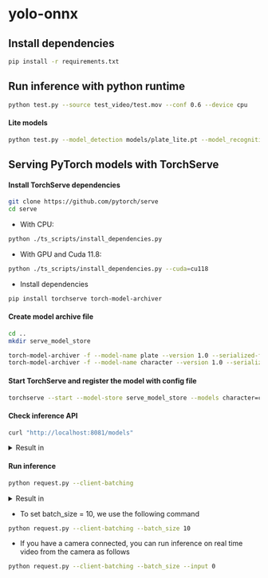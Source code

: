 # yolo-onnx
## Install dependencies
```bash
pip install -r requirements.txt
```
## Run inference with python runtime
```bash
python test.py --source test_video/test.mov --conf 0.6 --device cpu
```
#### Lite models
```bash
python test.py --model_detection models/plate_lite.pt --model_recognition models/character_lite.pt
```
## Serving PyTorch models with TorchServe
#### Install TorchServe dependencies
```bash
git clone https://github.com/pytorch/serve
cd serve
```
- With CPU:
```bash
python ./ts_scripts/install_dependencies.py
```
- With GPU and Cuda 11.8:
```bash
python ./ts_scripts/install_dependencies.py --cuda=cu118
```
- Install dependencies
```bash
pip install torchserve torch-model-archiver
```
#### Create model archive file
```bash
cd ..
mkdir serve_model_store

torch-model-archiver -f --model-name plate --version 1.0 --serialized-file models/plate_lite.pt --handler serve_handler/plate_handler.py  --export-path serve_model_store
torch-model-archiver -f --model-name character --version 1.0 --serialized-file models/character_lite.pt --handler serve_handler/character_handler.py  --export-path serve_model_store
```
#### Start TorchServe and register the model with config file
```bash
torchserve --start --model-store serve_model_store --models character=character.mar plate=plate.mar --ts-config cfg/config.properties
```
#### Check inference API
```bash
curl "http://localhost:8081/models"
```
<details>
  <summary>Result in</summary>

    {
      "models": [
        {
          "modelName": "character",
          "modelUrl": "character.mar"
        },
        {
          "modelName": "plate",
          "modelUrl": "plate.mar"
        }
      ]
    }
</details>

#### Run inference
```bash
python request.py --client-batching
```
<details>
  <summary>Result in</summary>
 
    With Batch Size 4, FPS at frame number 100 is 13.4
    [
      {
        "num_plate": 1,
        "boxes": [
          [
            1221.6578369140625,
            447.3987121582031,
            1380.3450927734375,
            502.4010314941406
          ]
        ],
        "score": [
          0.7349867224693298
        ],
        "classes": [
          "plate"
        ],
        "license_plate": [
          "30A61235"
        ]
      },
      {
        "num_plate": 1,
        "boxes": [
          [
            1212.3612060546875,
            448.799560546875,
            1372.7303466796875,
            504.0987854003906
          ]
        ],
        "score": [
          0.7360736727714539
        ],
        "classes": [
          "plate"
        ],
        "license_plate": [
          "30A61235"
        ]
      },
      {
        "num_plate": 1,
        "boxes": [
          [
            1200.732421875,
            450.4124450683594,
            1364.0225830078125,
            507.4985046386719
          ]
        ],
        "score": [
          0.7395196557044983
        ],
        "classes": [
          "plate"
        ],
        "license_plate": [
          "30A61235"
        ]
      },
      {
        "num_plate": 1,
        "boxes": [
          [
            1191.5098876953125,
            451.9449462890625,
            1357.8824462890625,
            509.03741455078125
          ]
        ],
        "score": [
          0.7451594471931458
        ],
        "classes": [
          "plate"
        ],
        "license_plate": [
          "30A61235"
        ]
      }
    ]
</details>

- To set batch_size = 10, we use the following command
```bash
python request.py --client-batching --batch_size 10
```

- If you have a camera connected, you can run inference on real time video from the camera as follows
```bash
python request.py --client-batching --batch_size --input 0
```

